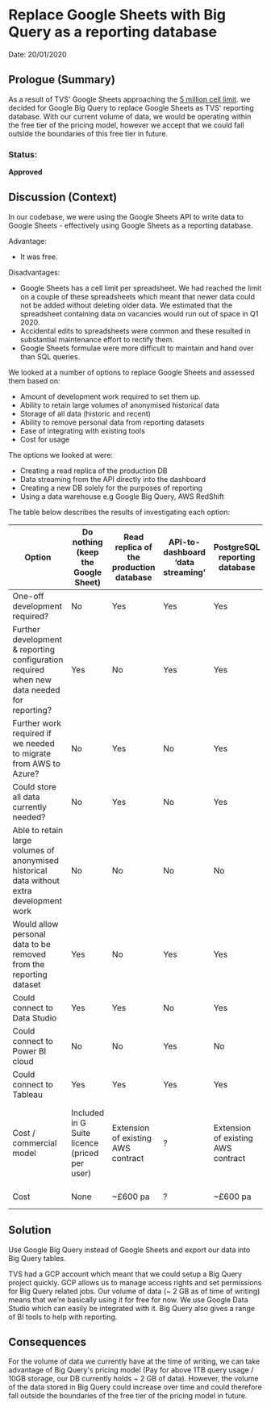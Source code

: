 # Replace Google Sheets with Big Query as a reporting database
Date: 20/01/2020

## Prologue (Summary)
As a result of TVS' Google Sheets approaching the [5 million cell limit](https://support.google.com/drive/answer/37603?hl=en). we decided for Google Big Query to replace Google Sheets as TVS' reporting database. With our current volume of data, we would be operating within the free tier of the pricing model, however we accept that we could fall outside the boundaries of this free tier in future.

### Status:
**Approved**

## Discussion (Context)
In our codebase, we were using the Google Sheets API to write data to Google Sheets - effectively using Google Sheets as a reporting database.

Advantage:
- It was free.

Disadvantages:
- Google Sheets has a cell limit per spreadsheet. We had reached the limit on a couple of these spreadsheets which meant that newer data could not be added without deleting older data. We estimated that the spreadsheet containing data on vacancies would run out of space in Q1 2020.
- Accidental edits to spreadsheets were common and these resulted in substantial maintenance effort to rectify them.
- Google Sheets formulae were more difficult to maintain and hand over than SQL queries.

We looked at a number of options to replace Google Sheets and assessed them based on:
- Amount of development work required to set them up.
- Ability to retain large volumes of anonymised historical data
- Storage of all data (historic and recent)
- Ability to remove personal data from reporting datasets
- Ease of integrating with existing tools
- Cost for usage

The options we looked at were:
- Creating a read replica of the production DB
- Data streaming from the API directly into the dashboard
- Creating a new DB solely for the purposes of reporting
- Using a data warehouse e.g Google Big Query, AWS RedShift

The table below describes the results of investigating each option:

|  Option                                                                                     |  Do nothing \(keep the Google Sheet\)            |  Read replica of the production database |  API\-to\-dashboard ‘data streaming’ |  PostgreSQL reporting database      |  Big Query data warehouse                     |  Amazon Redshift data warehouse                                               |   |   |
|---------------------------------------------------------------------------------------------|--------------------------------------------------|------------------------------------------|--------------------------------------|-------------------------------------|-----------------------------------------------|-------------------------------------------------------------------------------|---|---|
|  One\-off development required?                                                             | No                                               | Yes                                      | Yes                                  | Yes                                 | Yes                                           | Yes                                                                           |   |   |
|  Further development & reporting configuration required when new data needed for reporting? | Yes                                              | No                                       | Yes                                  | Yes                                 | Yes                                           | Yes                                                                           |   |   |
|  Further work required if we needed to migrate from AWS to Azure?                           | No                                               | Yes                                      | No                                   | Yes                                 | No                                            | Yes                                                                           |   |   |
|  Could store all data currently needed?                                                     | No                                               | Yes                                      | No                                   | Yes                                 | Yes                                           | Yes                                                                           |   |   |
|  Able to retain large volumes of anonymised historical data without extra development work  | No                                               | No                                       | No                                   | No                                  | Yes                                           |  No?                                                                          |   |   |
|  Would allow personal data to be removed from the reporting dataset                         | Yes                                              | No                                       | Yes                                  | Yes                                 | Yes                                           | Yes                                                                           |   |   |
|  Could connect to Data Studio                                                               | Yes                                              | Yes                                      | No                                   | Yes                                 | Yes                                           | Yes                                                                           |   |   |
|  Could connect to Power BI cloud                                                            | No                                               | No                                       | Yes                                  | No                                  | No                                            | No                                                                            |   |   |
|  Could connect to Tableau                                                                   | Yes                                              | Yes                                      | Yes                                  | Yes                                 | Yes                                           |  Yes                                                                          |   |   |
|  Cost / commercial model                                                                    |  Included in G Suite licence \(priced per user\) |  Extension of existing AWS contract      | ?                                    |  Extension of existing AWS contract |  Pay for above 1TB query usage / 10GB storage |  Pay for cluster per hour \($0\.32 per hour, or less on a reserved instance\) |   |   |
| Cost                                                                                        | None                                             |  ~£600 pa                                      | ?                                    | ~£600 pa                                   |  Assume free\!                                |  ~£2300 pa                                                                    |   |   |


## Solution
Use Google Big Query instead of Google Sheets and export our data into Big Query tables.

TVS had a GCP account which meant that we could setup a Big Query project quickly.
GCP allows us to manage access rights and set permissions for Big Query related jobs.
Our volume of data (~ 2 GB as of time of writing) means that we’re basically using it for free for now.
We use Google Data Studio which can easily be integrated with it.
Big Query also gives a range of BI tools to help with reporting.

## Consequences
For the volume of data we currently have at the time of writing, we can take advantage of Big Query's pricing model (Pay for above 1TB query usage / 10GB storage, our DB currently holds ~ 2 GB of data). However, the volume of the data stored in Big Query could increase over time and could therefore fall outside the boundaries of the free tier of the pricing model in future.
